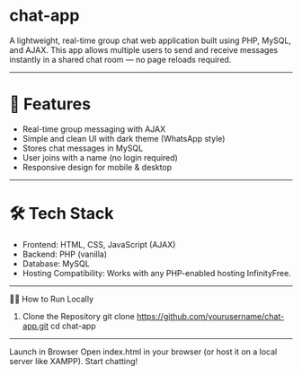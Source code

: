# chat-app

A lightweight, real-time group chat web application built using PHP, MySQL, and AJAX. This app allows multiple users to send and receive messages instantly in a shared chat room — no page reloads required.

----------------------------------------------------------------------------------------------------------

# 🚀 Features
- Real-time group messaging with AJAX
- Simple and clean UI with dark theme (WhatsApp style)
- Stores chat messages in MySQL
- User joins with a name (no login required)
- Responsive design for mobile & desktop

-------------------------------------------------------------------------------------------------------------

# 🛠️ Tech Stack
- Frontend: HTML, CSS, JavaScript (AJAX)
- Backend: PHP (vanilla)
- Database: MySQL
- Hosting Compatibility: Works with any PHP-enabled hosting InfinityFree.

----------------------------------------------------------------------------------------------------------------

🧑‍💻 How to Run Locally
1. Clone the Repository
git clone https://github.com/yourusername/chat-app.git
cd chat-app

---------------------------------------------------------------------------------------------------------------

Launch in Browser
Open index.html in your browser (or host it on a local server like XAMPP).
Start chatting!

